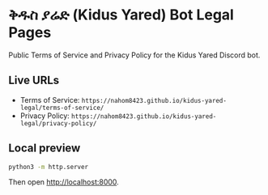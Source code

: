 # ቅዱስ ያሬድ (Kidus Yared) Bot Legal Pages

Public Terms of Service and Privacy Policy for the Kidus Yared Discord bot.

## Live URLs

- Terms of Service: `https://nahom8423.github.io/kidus-yared-legal/terms-of-service/`
- Privacy Policy: `https://nahom8423.github.io/kidus-yared-legal/privacy-policy/`

## Local preview

```bash
python3 -m http.server
```

Then open <http://localhost:8000>.

